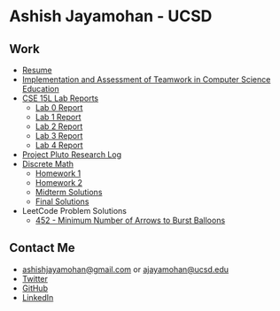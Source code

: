 # Ashish Jayamohan - UCSD
## Work
- [Resume](https://ashishjayamohan.github.io/files/general/resume.pdf)
- [Implementation and Assessment of Teamwork in Computer Science Education](http://makecscount.com/Jayamohan2021.pdf)
- [CSE 15L Lab Reports](https://ashishjayamohan.github.io/cse15l-lab-reports/)
	- [Lab 0 Report](https://ashishjayamohan.github.io/cse15l-lab-reports/Lab0.html)
	- [Lab 1 Report](https://ashishjayamohan.github.io/cse15l-lab-reports/Lab1.html)
	- [Lab 2 Report](https://ashishjayamohan.github.io/cse15l-lab-reports/Lab2.html)
	- [Lab 3 Report](https://ashishjayamohan.github.io/cse15l-lab-reports/Lab3.html)
	- [Lab 4 Report](https://ashishjayamohan.github.io/cse15l-lab-reports/Lab4.html)
- [Project Pluto Research Log](https://ashishjayamohan.github.io/files/general/sf.pdf)
- [Discrete Math](https://ashishjayamohan.github.io/discrete-math.html)
	- [Homework 1](https://ashishjayamohan.github.io/files/discrete-math/hw1.pdf)
	- [Homework 2](https://ashishjayamohan.github.io/files/discrete-math/hw2.pdf)
	- [Midterm Solutions](https://ashishjayamohan.github.io/files/discrete-math/midterm.pdf)
	- [Final Solutions](https://ashishjayamohan.github.io/files/discrete-math/final.pdf)
- LeetCode Problem Solutions
	- [452 - Minimum Number of Arrows to Burst Balloons](https://ashishjayamohan.github.io/files/general/452.html)

## Contact Me
- [ashishjayamohan@gmail.com](mailto:ashishjayamohan@gmail.com) or [ajayamohan@ucsd.edu](mailto:ajayamohan@ucsd.edu)
- [Twitter](https://twitter.com/AshishJayamohan)
- [GitHub](https://github.com/ashishjayamohan)
- [LinkedIn](https://www.linkedin.com/in/ashishjayamohan/)
